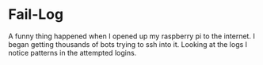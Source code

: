 # Fail-Log
A funny thing happened when I opened up my raspberry pi to the internet. I began getting thousands of bots trying to ssh into it. Looking at the logs I notice patterns in the attempted logins.
